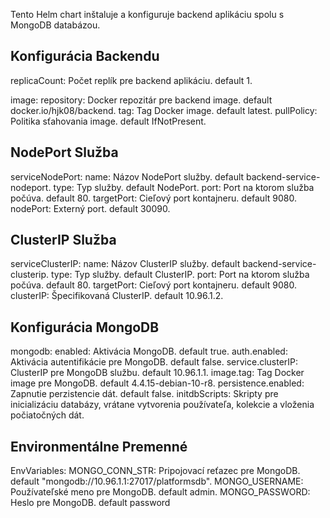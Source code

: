 Tento Helm chart inštaluje a konfiguruje backend aplikáciu spolu s MongoDB databázou.

## Konfigurácia Backendu ##
replicaCount: Počet replík pre backend aplikáciu. default 1.

image:
repository: Docker repozitár pre backend image. default docker.io/hjk08/backend.
tag: Tag Docker image. default latest.
pullPolicy: Politika sťahovania image. default IfNotPresent.

## NodePort Služba ##

serviceNodePort:
name: Názov NodePort služby. default backend-service-nodeport.
type: Typ služby. default NodePort.
port: Port na ktorom služba počúva. default 80.
targetPort: Cieľový port kontajneru. default 9080.
nodePort: Externý port. default 30090.

## ClusterIP Služba ##

serviceClusterIP:
name: Názov ClusterIP služby. default backend-service-clusterip.
type: Typ služby. default ClusterIP.
port: Port na ktorom služba počúva. default 80.
targetPort: Cieľový port kontajneru. default 9080.
clusterIP: Špecifikovaná ClusterIP. default 10.96.1.2.

## Konfigurácia MongoDB ##

mongodb:
enabled: Aktivácia MongoDB. default true.
auth.enabled: Aktivácia autentifikácie pre MongoDB. default false.
service.clusterIP: ClusterIP pre MongoDB službu. default 10.96.1.1.
image.tag: Tag Docker image pre MongoDB. default 4.4.15-debian-10-r8.
persistence.enabled: Zapnutie perzistencie dát. default false.
initdbScripts: Skripty pre inicializáciu databázy, vrátane vytvorenia používateľa, kolekcie a vloženia počiatočných dát.

## Environmentálne Premenné ##

EnvVariables:
MONGO_CONN_STR: Pripojovací reťazec pre MongoDB. default "mongodb://10.96.1.1:27017/platformsdb".
MONGO_USERNAME: Používateľské meno pre MongoDB. default admin.
MONGO_PASSWORD: Heslo pre MongoDB. default password
